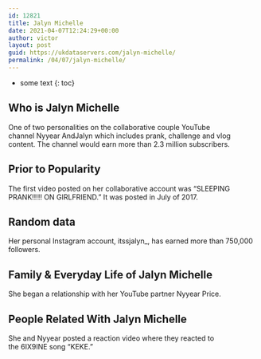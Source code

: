 ```yaml
---
id: 12821
title: Jalyn Michelle
date: 2021-04-07T12:24:29+00:00
author: victor
layout: post
guid: https://ukdataservers.com/jalyn-michelle/
permalink: /04/07/jalyn-michelle/
---
```


* some text
{: toc}


## Who is Jalyn Michelle



One of two personalities on the collaborative couple YouTube channel Nyyear AndJalyn which includes prank, challenge and vlog content. The channel would earn more than 2.3 million subscribers. 

                
                
                
## Prior to Popularity



The first video posted on her collaborative account was &#8220;SLEEPING PRANK!!!!! ON GIRLFRIEND.&#8221; It was posted in July of 2017. 

                
                
                
## Random data



Her personal Instagram account, itssjalyn_, has earned more than 750,000 followers.

                
                
                
## Family & Everyday Life of Jalyn Michelle



She began a relationship with her YouTube partner Nyyear Price. 

                
                
                
## People Related With Jalyn Michelle



She and Nyyear posted a reaction video where they reacted to the 6IX9INE song &#8220;KEKE.&#8221;

                
              
            
          
          
          